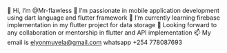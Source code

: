 👋 Hi, I’m @Mr-flawless
👀 I’m passionate in mobile application development using dart language and flutter framework
🌱 I’m currently learning firebase implementation in my flutter project for data storage 
💞️ Looking forward to any collaboration or mentorship in flutter and API implementation
📫 My email is elyonmuyela@gmail.com whatsapp +254 778087693

<!---
Mr-flawless/Mr-flawless is a ✨ special ✨ repository because its `README.md` (this file) appears on your GitHub profile.
You can click the Preview link to take a look at your changes.
--->
